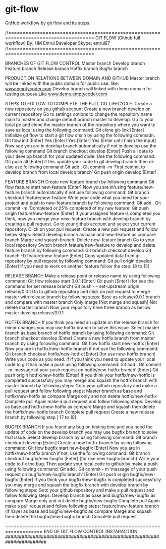 # git-flow
GitHub workflow by git flow and its steps.

//====================================================================================
GIT FLOW (Github full workflow) 
By: HM Emrul
Developer
Skype: emrul87
//====================================================================================

BRANCHES OF GIT FLOW CONTROL
Master branch 
Develop branch
Feature branch
Release branch
Hotfix branch
Bugfix branch

PRODUCTION RELATIONS BETWEEN DOMAIN AND GITHUB
Master branch will be linked with the public domain for public use. like: www.emptycoder.com
Develop branch will linked with demo domain for testing purpose Like www.demo.emptycoder.com

STEPS TO FOLLOW TO COMPLETE THE FULL GIT LIFECYCLE.
Create a new repository on you github account
Create a new branch develop on current repository
Go to settings options to change the repository name main to master and change default branch master to develop.
Go to your local pc and clone the master branch of the repository where you want to save as local using the following command.
Git clone git-link [Enter]
Initialize git flow to start a git flow chain by using the following commadn.
Git flow init [Enter]
Yes [Enter]
Yes [Enter]
Yes [Enter until finish the input]
Now see you are in develop branch automatically if not in develop use the following command
Git branch checkout develop [Enter]
Push all data to your develop branch for your updated code. Use the following command.
Git push all [Enter]
if this update your code to git develop branch then ok else use following command
Git add .
Git commit  -m ‘First commit to develop branch from local develop branch’
Git push origin develop [Enter]

FEATURE BRANCH
Create new feature branch by following command
Git flow feature start new-feature [Enter]
Now you are in/using feature/new-feature branch automatically if not use following command:
Git branch checkout feature/new-feature
Write your code what you need for your project and push to new-feature branch by following command:
Git add .
Git commit -m ‘Completed or 25% completed of my new feature’
Git push origin feature/new-feature [Enter]
If your assigned feature is completed you think, now you merge your new-feature branch with develop branch by creating a pull request.
Go to your github account and select your current repository.
Click on your pull request. Create a new pull request and follow below steps:
Select develop branch as base and new-feature as compare branch
Marge and squash branch. 
Delete new-feature branch
Go to your local repository
Switch branch feature/new-feature to develop and delete feature branch by following command:
Git branch checkout develop 
Git branch -D feature/new-feature [Enter]
Copy updated data from git repository by pull request by following command:
Git pull origin develop [Enter]
If you need to work on another feature follow the step: [8 to 15]

RELEASE BRANCH
Make a release point or release name by using following command:
Git flow release start 0.0.1 [Enter]
Git push [Enter] (for see the command for set release branch)
Git push - - set-upstream origin release/0.0.1
Go to github repository and click on pull request to merge master with release branch by following steps:
Base as release/0.0.1 branch and  compare with master branch
Only marge [Not marge and squash]
Not delete master branch
Now your repository have three branch as bellow 
 master 
develop 
release/0.0.1

HOTFIX BRANCH
If you think you need an update on the release branch for minor changes you may use hotfix branch to solve this issue.
Select master branch as base branch of hotfix branch by using following command: 
Git branch checkout develop [Enter]
Create a new hotfix branch from master branch by using following command:
Git flow hotfix start new-hotfix [Enter]
Now you are in hotfix/new-hotfix branch if not use the following command:
Git branch checkout hotfix/new-hotfix [Enter] (for use new-hotfix branch)
Write your code as you need. If if you think you need to update your local code to git than make a push using following command:
Git add .
Git commit - m ‘message of your push request on hotfix/new-hotfix branch’ [Enter]
Git push origin hotfix/new-hotfix [Enter]
If you think your hotfix/new-hotfix is completed successfully you may merge and squash the hotfix branch with master branch by following steps:
Goto your github repository and make a pull request and follow following steps:
Master branch as base and hotfix/new-hotfix as compare
Marge only and not delete hotfix/new-hotfix
Complete pull 
Again make a pull request and follow following steps:
Develop as base and hotfix/new-hotfix as compare
Marge and squash then delete the hotfix/new-hotfix branch
Complete pull request
Create a new release branch by following step [ 17 to 19]

BUGFIX BRANCH
If you found any bug on testing time and you need the update of code on the develop branch you may use bugfix branch to solve that issue.
Select develop branch by using following command: 
Git branch checkout develop [Enter]
Create a new hotfix branch by using following command:
Git flow bugfix start new-bugfix [Enter]
Now you are in hotfix/new-hotfix branch if not, use the following command:
Git branch checkout bugfix/new-bugfix [Enter] (for use new-bugfix branch)
Write your code to fix the bug. Then update your local code to github by make a push using following command:
Git add .
Git commit - m ‘message of your push request on bugfix/new-bugfix branch’ [Enter]
Git push origin bugfix/new-bugfix [Enter]
If you think your bugfix/new-bugfix is completed successfully you may merge and squash the bugfix branch with develop branch by following steps:
Goto your github repository and make a pull request and follow following steps:
Develop branch as base and bugfix/new-bugfix as compare
Marge only and not delete bugfix/new-bugfix
Complete pull 
Again make a pull request and follow following steps:
feature/new-feature branch (if have) as base and bugfix/new-bugfix as compare
Marge and squash then delete the bugfix/new-bugfix branch
Complete pull request

===================================================================
END OF GIT FLOW CONTROL INSTARACTION
####################################################################### 

